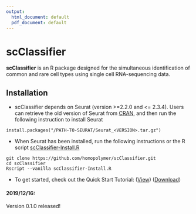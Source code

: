 ```yaml
---
output:
  html_document: default
  pdf_document: default
---
```

# scClassifier

**scClassifier** is an R package designed for the simultaneous identification of common and rare cell types using single cell RNA-sequencing data. 

## Installation

* scClassifier depends on Seurat (version >=2.2.0 and <= 2.3.4). Users can retrieve the old version of Seurat from [CRAN](https://cran.r-project.org/src/contrib/Archive/Seurat/), and then run the following instruction to install Seurat

```
install.packages("/PATH-TO-SEURAT/Seurat_<VERSION>.tar.gz")
```

* When Seurat has been installed, run the following instructions or the R script [scClassifier-Install.R](scClassifier-Install.R)
```
git clone https://github.com/homopolymer/scClassifier.git
cd scClassifier
Rscript --vanilla scClassifier-Install.R
```


* To get started, check out the Quick Start Tutorial: ([View](Tutorial/scClassifier-Human-PBMC.pdf)) ([Download](Tutorial/scClassifier-Human-PBMC.Rmd))


#### 2019/12/16:
Version 0.1.0 released! 


	
